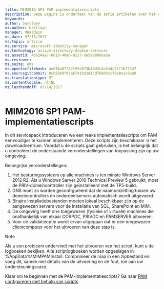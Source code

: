 ```yaml
---
title: MIM2016 SP1 PAM-implementatiescripts
description: Deze pagina is onderdeel van de serie artikelen over het configureren van Privileged Identity Manager met behulp van scripts. De pagina bevat een lijst met aannames met betrekking tot de omgeving.
keywords: 
author: barclayn
ms.author: barclayn
manager: MBaldwin
ms.date: 07/13/2017
ms.topic: article
ms.service: microsoft-identity-manager
ms.technology: active-directory-domain-services
ms.assetid: 4b524ae7-6610-40a0-8127-de5a08988a8a
ms.reviewer: 
ms.suite: ems
ms.openlocfilehash: ae8f6a87f57c95e073b40d3cda944c71f1bf7247
ms.sourcegitcommit: 0cb8269f07a5f419d2d1cd760d9cc78b8a1c8aa9
ms.translationtype: MT
ms.contentlocale: nl-NL
ms.lasthandoff: 07/14/2017
---
```

# <a name="mim2016-sp1-pam-deployment-scripts"></a>MIM2016 SP1 PAM-implementatiescripts

In dit servicepack introduceren we een reeks implementatiescripts om PAM eenvoudiger te kunnen implementeren. Deze scripts zijn beschikbaar in het downloadcentrum. Voordat u de scripts gaat gebruiken, is het belangrijk dat u controleert de onderstaande veronderstellingen van toepassing zijn op uw omgeving.

Belangrijke veronderstellingen:
1. Het besturingssysteem op alle machines is ten minste Windows Server 2012 R2. Als u Windows Server 2016 Technical Preview 5 gebruikt, moet de PRIV-domeincontroller zijn geïnstalleerd met de TP5-build.
2. DNS moet zo worden geconfigureerd dat de naamomzetting tussen uw domeincontrollers en onderdeelservers automatisch wordt uitgevoerd.
3. Binaire installatiebestanden moeten lokaal beschikbaar zijn op de aangewezen servers voor de installatie van SQL, SharePoint en MIM.
4. De omgeving heeft drie toegewezen (fysieke of virtuele) machines die onafhankelijk van elkaar CORPDC, PRIVDC en PAMSERVER uitvoeren.
5. Voor de validatieoptie wordt ervan uitgegaan dat er een toegewezen clientcomputer voor het uitvoeren van deze stap is.

>[!NOTE]
>Als u een probleem ondervindt met het uitvoeren van het script, kunt u de logboeken bekijken. Alle scriptlogboeken worden opgeslagen in %AppData%\MIMPAMInstall. Comprimeer de map in een zipbestand en voeg dit, samen met details van de uitvoering en de fout, toe aan uw ondersteuningscase.

Klaar om te beginnen met de PAM-implementatiescripts? Ga naar [PAM configureren met behulp van scripts](./pam/sp1-pam-configure-using-scripts.md).
